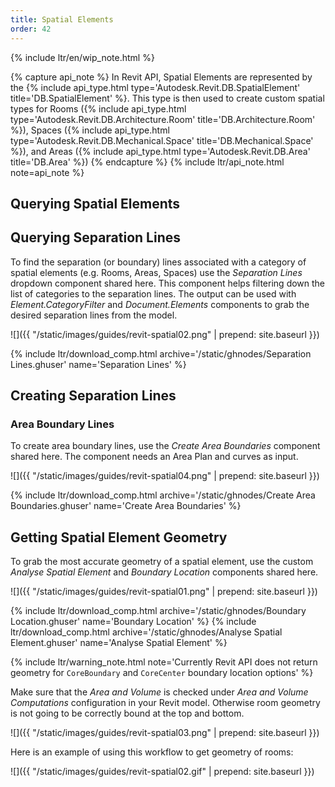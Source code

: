 ```yaml
---
title: Spatial Elements
order: 42
---
```


{% include ltr/en/wip_note.html %}

{% capture api_note %}
In Revit API, Spatial Elements are represented by the {% include api_type.html type='Autodesk.Revit.DB.SpatialElement' title='DB.SpatialElement' %}. This type is then used to create custom spatial types for Rooms ({% include api_type.html type='Autodesk.Revit.DB.Architecture.Room' title='DB.Architecture.Room' %}), Spaces ({% include api_type.html type='Autodesk.Revit.DB.Mechanical.Space' title='DB.Mechanical.Space' %}), and Areas ({% include api_type.html type='Autodesk.Revit.DB.Area' title='DB.Area' %})
{% endcapture %}
{% include ltr/api_note.html note=api_note %}

## Querying Spatial Elements

## Querying Separation Lines

To find the separation (or boundary) lines associated with a category of spatial elements (e.g. Rooms, Areas, Spaces) use the *Separation Lines* dropdown component shared here. This component helps filtering down the list of categories to the separation lines. The output can be used with *Element.CategoryFilter* and *Document.Elements* components to grab the desired separation lines from the model.

![]({{ "/static/images/guides/revit-spatial02.png" | prepend: site.baseurl }})

{% include ltr/download_comp.html archive='/static/ghnodes/Separation Lines.ghuser' name='Separation Lines' %}

## Creating Separation Lines

### Area Boundary Lines

To create area boundary lines, use the *Create Area Boundaries* component shared here. The component needs an Area Plan and curves as input.

![]({{ "/static/images/guides/revit-spatial04.png" | prepend: site.baseurl }})

{% include ltr/download_comp.html archive='/static/ghnodes/Create Area Boundaries.ghuser' name='Create Area Boundaries' %}

## Getting Spatial Element Geometry

To grab the most accurate geometry of a spatial element, use the custom *Analyse Spatial Element* and *Boundary Location* components shared here.

![]({{ "/static/images/guides/revit-spatial01.png" | prepend: site.baseurl }})

{% include ltr/download_comp.html archive='/static/ghnodes/Boundary Location.ghuser' name='Boundary Location' %}
{% include ltr/download_comp.html archive='/static/ghnodes/Analyse Spatial Element.ghuser' name='Analyse Spatial Element' %}

{% include ltr/warning_note.html note='Currently Revit API does not return geometry for `CoreBoundary` and `CoreCenter` boundary location options' %}

Make sure that the *Area and Volume* is checked under *Area and Volume Computations* configuration in your Revit model. Otherwise room geometry is not going to be correctly bound at the top and bottom.

![]({{ "/static/images/guides/revit-spatial03.png" | prepend: site.baseurl }})

Here is an example of using this workflow to get geometry of rooms:

![]({{ "/static/images/guides/revit-spatial02.gif" | prepend: site.baseurl }})

